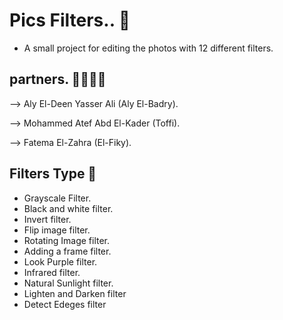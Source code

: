 # Pics Filters.. 💫
- A small project for editing the photos with 12 different filters.
## partners. 👨‍💻👩‍💻
--> Aly El-Deen Yasser Ali (Aly El-Badry).

--> Mohammed Atef Abd El-Kader (Toffi).

--> Fatema El-Zahra (El-Fiky).
## Filters Type 🫧
-  Grayscale Filter.
-  Black and white filter.
-  Invert filter.
-  Flip image filter.
-  Rotating Image filter.
-  Adding a frame filter.
-  Look Purple filter.
-  Infrared filter.
-  Natural Sunlight filter.
-  Lighten and Darken filter
-  Detect Edeges filter
